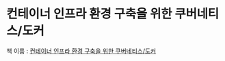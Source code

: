 # 컨테이너 인프라 환경 구축을 위한 쿠버네티스/도커
책 이름 : [컨테이너 인프라 환경 구축을 위한 쿠버네티스/도커](https://product.kyobobook.co.kr/detail/S000001834629)  
